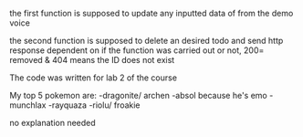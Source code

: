 the first function is supposed to update any inputted data of from the demo voice

the second function is supposed to delete an desired todo and send http response dependent on if the function was carried out or not, 200= removed & 404 means the ID does not exist 

The code was written for lab 2 of the course


My top 5 pokemon are: 
-dragonite/ archen
-absol because he's emo
-munchlax
-rayquaza
-riolu/ froakie

no explanation needed
